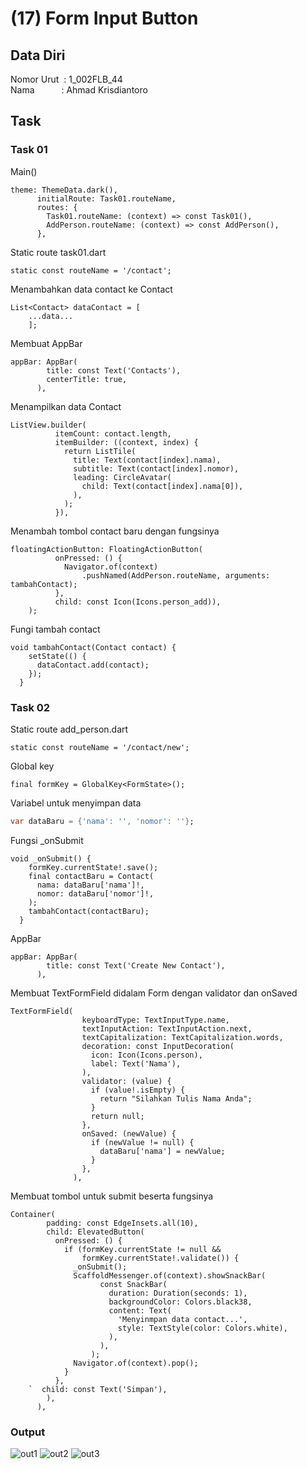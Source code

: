# (17) Form Input Button 

## Data Diri
Nomor Urut &nbsp;: 1_002FLB_44 <br>
Nama &emsp;&emsp;&ensp;&nbsp;: Ahmad Krisdiantoro

## Task
### Task 01
Main()
```dart:
theme: ThemeData.dark(),
      initialRoute: Task01.routeName,
      routes: {
        Task01.routeName: (context) => const Task01(),
        AddPerson.routeName: (context) => const AddPerson(),
      },
```
Static route task01.dart
```dart:
static const routeName = '/contact';
```
Menambahkan data contact ke Contact
```dart:
List<Contact> dataContact = [
    ...data...
    ];
```
Membuat AppBar
```dart:
appBar: AppBar(
        title: const Text('Contacts'),
        centerTitle: true,
      ),
```
Menampilkan data Contact
```dart:
ListView.builder(
          itemCount: contact.length,
          itemBuilder: ((context, index) {
            return ListTile(
              title: Text(contact[index].nama),
              subtitle: Text(contact[index].nomor),
              leading: CircleAvatar(
                child: Text(contact[index].nama[0]),
              ),
            );
          }),
```
Menambah tombol contact baru dengan fungsinya
```dart:
floatingActionButton: FloatingActionButton(
          onPressed: () {
            Navigator.of(context)
                .pushNamed(AddPerson.routeName, arguments: tambahContact);
          },
          child: const Icon(Icons.person_add)),
    );
```
Fungi tambah contact
```dart:
void tambahContact(Contact contact) {
    setState(() {
      dataContact.add(contact);
    });
  }
```

### Task 02
Static route add_person.dart
```dart:
static const routeName = '/contact/new';
```
Global key 
```dart:
final formKey = GlobalKey<FormState>();
```
Variabel untuk menyimpan data
```dart
var dataBaru = {'nama': '', 'nomor': ''};
```
Fungsi _onSubmit
```dart:
void _onSubmit() {
    formKey.currentState!.save();
    final contactBaru = Contact(
      nama: dataBaru['nama']!,
      nomor: dataBaru['nomor']!,
    );
    tambahContact(contactBaru);
  }
```
AppBar
```dart:
appBar: AppBar(
        title: const Text('Create New Contact'),
      ),
```
Membuat TextFormField didalam Form dengan validator dan onSaved
```dart:
TextFormField(
                keyboardType: TextInputType.name,
                textInputAction: TextInputAction.next,
                textCapitalization: TextCapitalization.words,
                decoration: const InputDecoration(
                  icon: Icon(Icons.person),
                  label: Text('Nama'),
                ),
                validator: (value) {
                  if (value!.isEmpty) {
                    return "Silahkan Tulis Nama Anda";
                  }
                  return null;
                },
                onSaved: (newValue) {
                  if (newValue != null) {
                    dataBaru['nama'] = newValue;
                  }
                },
              ),
```
Membuat tombol untuk submit beserta fungsinya
```dart:
Container(
        padding: const EdgeInsets.all(10),
        child: ElevatedButton(
          onPressed: () {
            if (formKey.currentState != null &&
                formKey.currentState!.validate()) {
              _onSubmit();
              ScaffoldMessenger.of(context).showSnackBar(
                    const SnackBar(
                      duration: Duration(seconds: 1),
                      backgroundColor: Colors.black38,
                      content: Text(
                        'Menyinmpan data contact...',
                        style: TextStyle(color: Colors.white),
                      ),
                    ),
                  );
              Navigator.of(context).pop();
            }
          },
    `  child: const Text('Simpan'),
        ),
      ),
```

### Output
![out1](/17_Form%20Input%20Button/screenshots/out1.png)
![out2](/17_Form%20Input%20Button/screenshots/out2.png)
![out3](/17_Form%20Input%20Button/screenshots/out3.png)
